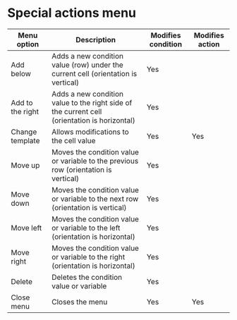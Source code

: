 <!-- image -->

# Special actions menu

| Menu option      | Description                                                                                  | Modifies condition   | Modifies action   |
|------------------|----------------------------------------------------------------------------------------------|----------------------|-------------------|
| Add below        | Adds a new condition value (row) under the current cell (orientation is vertical)            | Yes                  |                   |
| Add to the right | Adds a new condition value to the right side of the current cell (orientation is horizontal) | Yes                  |                   |
| Change template  | Allows modifications to the cell value                                                       | Yes                  | Yes               |
| Move up          | Moves the condition value or variable to the previous row (orientation is vertical)          | Yes                  |                   |
| Move down        | Moves the condition value or variable to the next row (orientation is vertical)              | Yes                  |                   |
| Move left        | Moves the condition value or variable to the left (orientation is horizontal)                | Yes                  |                   |
| Move right       | Moves the condition value or variable to the right (orientation is horizontal)               | Yes                  |                   |
| Delete           | Deletes the condition value or variable                                                      | Yes                  |                   |
| Close menu       | Closes the menu                                                                              | Yes                  | Yes               |